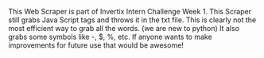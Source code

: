 This Web Scraper is part of Invertix Intern Challenge Week 1. 
This Scraper still grabs Java Script tags and throws it in the txt file.
This is clearly not the most efficient way to grab all the words. (we are new to python)
It also grabs some symbols like -, $, %, etc.
If anyone wants to make improvements for future use that would be awesome!